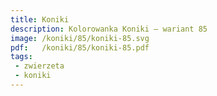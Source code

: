 ```yaml
---
title: Koniki
description: Kolorowanka Koniki – wariant 85
image: /koniki/85/koniki-85.svg
pdf:   /koniki/85/koniki-85.pdf
tags:
 - zwierzeta
 - koniki
---
```

